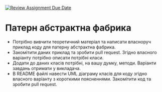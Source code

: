 [![Review Assignment Due Date](https://classroom.github.com/assets/deadline-readme-button-24ddc0f5d75046c5622901739e7c5dd533143b0c8e959d652212380cedb1ea36.svg)](https://classroom.github.com/a/UO7VGONk)
# Патерн абстрактна фабрика

- Потрібно вивчити теоретичний матеріал та написати власноруч приклад коду для патерну абстрактна фабрика.
- Закомітити даних приклад та зробити pull request. Згідно власного варіанту потрібно описати потрібні класи.
- Додати до даних класів потрібні, на вашу думку, методи. Варіанти завдань отримати у викладача.
- В README файлі навести UML діаграму класів для коду згідно власного варіанту з короткими поясненнями. Закомітити код та зробити pull request.


